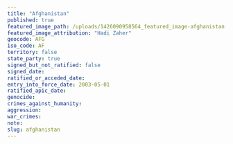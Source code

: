 ```yaml
---
title: "Afghanistan"
published: true
featured_image_path: /uploads/1426090958564_featured_image-afghanistan-credit-hadi-zaher.jpg
featured_image_attribution: "Hadi Zaher"
geocode: AFG
iso_code: AF
territory: false
state_party: true
signed_but_not_ratified: false
signed_date:
ratified_or_acceded_date:
entry_into_force_date: 2003-05-01
ratified_apic_date:
genocide:
crimes_against_humanity:
aggression:
war_crimes:
note:
slug: afghanistan
---
```

